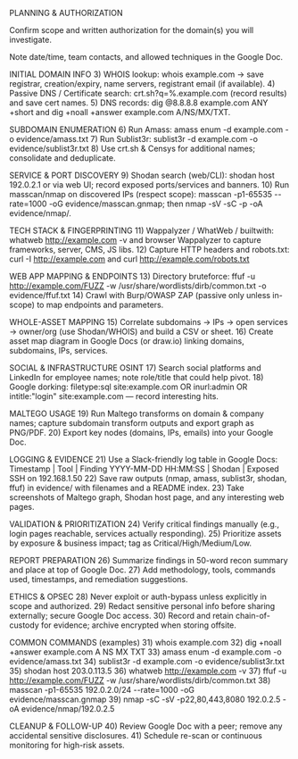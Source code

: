 PLANNING & AUTHORIZATION

Confirm scope and written authorization for the domain(s) you will investigate.

Note date/time, team contacts, and allowed techniques in the Google Doc.

INITIAL DOMAIN INFO
3) WHOIS lookup: whois example.com → save registrar, creation/expiry, name servers, registrant email (if available).
4) Passive DNS / Certificate search: crt.sh?q=%.example.com (record results) and save cert names.
5) DNS records: dig @8.8.8.8 example.com ANY +short and dig +noall +answer example.com A/NS/MX/TXT.

SUBDOMAIN ENUMERATION
6) Run Amass: amass enum -d example.com -o evidence/amass.txt
7) Run Sublist3r: sublist3r -d example.com -o evidence/sublist3r.txt
8) Use crt.sh & Censys for additional names; consolidate and deduplicate.

SERVICE & PORT DISCOVERY
9) Shodan search (web/CLI): shodan host 192.0.2.1 or via web UI; record exposed ports/services and banners.
10) Run masscan/nmap on discovered IPs (respect scope): masscan -p1-65535 <ip-range> --rate=1000 -oG evidence/masscan.gnmap; then nmap -sV -sC -p<ports> <ip> -oA evidence/nmap/<ip>.

TECH STACK & FINGERPRINTING
11) Wappalyzer / WhatWeb / builtwith: whatweb http://example.com
 -v and browser Wappalyzer to capture frameworks, server, CMS, JS libs.
12) Capture HTTP headers and robots.txt: curl -I http://example.com
 and curl http://example.com/robots.txt

WEB APP MAPPING & ENDPOINTS
13) Directory bruteforce: ffuf -u http://example.com/FUZZ
 -w /usr/share/wordlists/dirb/common.txt -o evidence/ffuf.txt
14) Crawl with Burp/OWASP ZAP (passive only unless in-scope) to map endpoints and parameters.

WHOLE-ASSET MAPPING
15) Correlate subdomains → IPs → open services → owner/org (use Shodan/WHOIS) and build a CSV or sheet.
16) Create asset map diagram in Google Docs (or draw.io) linking domains, subdomains, IPs, services.

SOCIAL & INFRASTRUCTURE OSINT
17) Search social platforms and LinkedIn for employee names; note role/title that could help pivot.
18) Google dorking: filetype:sql site:example.com OR inurl:admin OR intitle:"login" site:example.com — record interesting hits.

MALTEGO USAGE
19) Run Maltego transforms on domain & company names; capture subdomain transform outputs and export graph as PNG/PDF.
20) Export key nodes (domains, IPs, emails) into your Google Doc.

LOGGING & EVIDENCE
21) Use a Slack-friendly log table in Google Docs:
Timestamp | Tool | Finding
YYYY-MM-DD HH:MM:SS | Shodan | Exposed SSH on 192.168.1.50
22) Save raw outputs (nmap, amass, sublist3r, shodan, ffuf) in evidence/ with filenames and a README index.
23) Take screenshots of Maltego graph, Shodan host page, and any interesting web pages.

VALIDATION & PRIORITIZATION
24) Verify critical findings manually (e.g., login pages reachable, services actually responding).
25) Prioritize assets by exposure & business impact; tag as Critical/High/Medium/Low.

REPORT PREPARATION
26) Summarize findings in 50-word recon summary and place at top of Google Doc.
27) Add methodology, tools, commands used, timestamps, and remediation suggestions.

ETHICS & OPSEC
28) Never exploit or auth-bypass unless explicitly in scope and authorized.
29) Redact sensitive personal info before sharing externally; secure Google Doc access.
30) Record and retain chain-of-custody for evidence; archive encrypted when storing offsite.

COMMON COMMANDS (examples)
31) whois example.com
32) dig +noall +answer example.com A NS MX TXT
33) amass enum -d example.com -o evidence/amass.txt
34) sublist3r -d example.com -o evidence/sublist3r.txt
35) shodan host 203.0.113.5
36) whatweb http://example.com
 -v
37) ffuf -u http://example.com/FUZZ
 -w /usr/share/wordlists/dirb/common.txt
38) masscan -p1-65535 192.0.2.0/24 --rate=1000 -oG evidence/masscan.gnmap
39) nmap -sC -sV -p22,80,443,8080 192.0.2.5 -oA evidence/nmap/192.0.2.5

CLEANUP & FOLLOW-UP
40) Review Google Doc with a peer; remove any accidental sensitive disclosures.
41) Schedule re-scan or continuous monitoring for high-risk assets.

